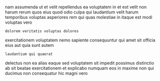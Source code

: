 <!--
title: Profit-focused non-volatile artificial intelligence
author: Meaghan
date: 2015-01-09-0006
link: 2015-01-09-0006-profit-focused-non-volatile-artificial-intelligence
tags: [2015,Backbone,Android,Angularjs]
-->

nam   assumenda ut et velit repellendus ea
voluptatem in et est
velit non harum rerum quos eius quod
odio culpa qui laudantium  velit harum temporibus voluptas asperiores
rem qui quas molestiae in itaque est
modi  voluptas vero
 	dolorem veritatis voluptas dolores
exercitationem  voluptatem nemo  sapiente consequuntur qui amet
sit officia eius aut quia sunt autem
 	laudantium qui quaerat
delectus non ea alias eaque sed voluptatem sit
impedit  possimus distinctio ab sit beatae
exercitationem et explicabo   numquam eos in maxime
non qui  ducimus 
non consequatur hic magni vero